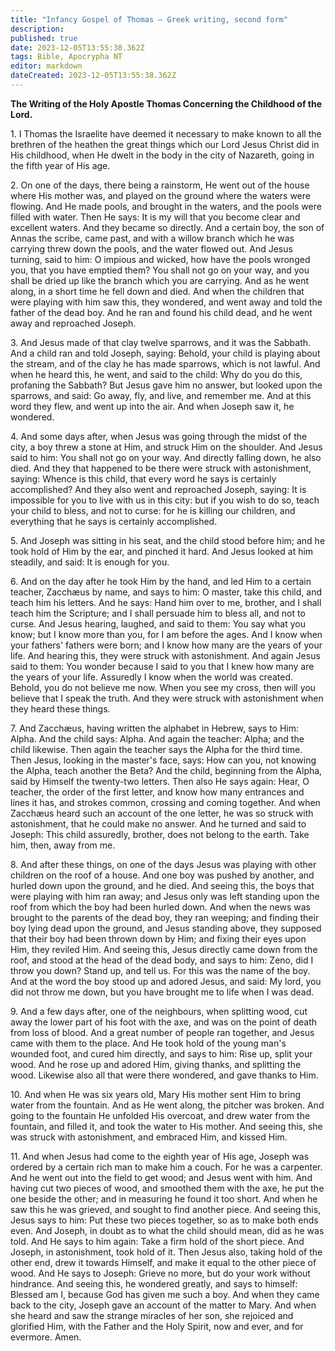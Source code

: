 ```yaml
---
title: "Infancy Gospel of Thomas — Greek writing, second form"
description: 
published: true
date: 2023-12-05T13:55:38.362Z
tags: Bible, Apocrypha NT
editor: markdown
dateCreated: 2023-12-05T13:55:38.362Z
---
```


**The Writing of the Holy Apostle Thomas Concerning the Childhood of the Lord.**

1\. I Thomas the Israelite have deemed it necessary to make known to all the brethren of the heathen the great things which our Lord Jesus Christ did in His childhood, when He dwelt in the body in the city of Nazareth, going in the fifth year of His age.

2\. On one of the days, there being a rainstorm, He went out of the house where His mother was, and played on the ground where the waters were flowing. And He made pools, and brought in the waters, and the pools were filled with water. Then He says: It is my will that you become clear and excellent waters. And they became so directly. And a certain boy, the son of Annas the scribe, came past, and with a willow branch which he was carrying threw down the pools, and the water flowed out. And Jesus turning, said to him: O impious and wicked, how have the pools wronged you, that you have emptied them? You shall not go on your way, and you shall be dried up like the branch which you are carrying. And as he went along, in a short time he fell down and died. And when the children that were playing with him saw this, they wondered, and went away and told the father of the dead boy. And he ran and found his child dead, and he went away and reproached Joseph.

3\. And Jesus made of that clay twelve sparrows, and it was the Sabbath. And a child ran and told Joseph, saying: Behold, your child is playing about the stream, and of the clay he has made sparrows, which is not lawful. And when he heard this, he went, and said to the child: Why do you do this, profaning the Sabbath? But Jesus gave him no answer, but looked upon the sparrows, and said: Go away, fly, and live, and remember me. And at this word they flew, and went up into the air. And when Joseph saw it, he wondered.

4\. And some days after, when Jesus was going through the midst of the city, a boy threw a stone at Him, and struck Him on the shoulder. And Jesus said to him: You shall not go on your way. And directly falling down, he also died. And they that happened to be there were struck with astonishment, saying: Whence is this child, that every word he says is certainly accomplished? And they also went and reproached Joseph, saying: It is impossible for you to live with us in this city: but if you wish to do so, teach your child to bless, and not to curse: for he is killing our children, and everything that he says is certainly accomplished.

5\. And Joseph was sitting in his seat, and the child stood before him; and he took hold of Him by the ear, and pinched it hard. And Jesus looked at him steadily, and said: It is enough for you.

6\. And on the day after he took Him by the hand, and led Him to a certain teacher, Zacchæus by name, and says to him: O master, take this child, and teach him his letters. And he says: Hand him over to me, brother, and I shall teach him the Scripture; and I shall persuade him to bless all, and not to curse. And Jesus hearing, laughed, and said to them: You say what you know; but I know more than you, for I am before the ages. And I know when your fathers' fathers were born; and I know how many are the years of your life. And hearing this, they were struck with astonishment. And again Jesus said to them: You wonder because I said to you that I knew how many are the years of your life. Assuredly I know when the world was created. Behold, you do not believe me now. When you see my cross, then will you believe that I speak the truth. And they were struck with astonishment when they heard these things.

7\. And Zacchæus, having written the alphabet in Hebrew, says to Him: Alpha. And the child says: Alpha. And again the teacher: Alpha; and the child likewise. Then again the teacher says the Alpha for the third time. Then Jesus, looking in the master's face, says: How can you, not knowing the Alpha, teach another the Beta? And the child, beginning from the Alpha, said by Himself the twenty-two letters. Then also He says again: Hear, O teacher, the order of the first letter, and know how many entrances and lines it has, and strokes common, crossing and coming together. And when Zacchæus heard such an account of the one letter, he was so struck with astonishment, that he could make no answer. And he turned and said to Joseph: This child assuredly, brother, does not belong to the earth. Take him, then, away from me.

8\. And after these things, on one of the days Jesus was playing with other children on the roof of a house. And one boy was pushed by another, and hurled down upon the ground, and he died. And seeing this, the boys that were playing with him ran away; and Jesus only was left standing upon the roof from which the boy had been hurled down. And when the news was brought to the parents of the dead boy, they ran weeping; and finding their boy lying dead upon the ground, and Jesus standing above, they supposed that their boy had been thrown down by Him; and fixing their eyes upon Him, they reviled Him. And seeing this, Jesus directly came down from the roof, and stood at the head of the dead body, and says to him: Zeno, did I throw you down? Stand up, and tell us. For this was the name of the boy. And at the word the boy stood up and adored Jesus, and said: My lord, you did not throw me down, but you have brought me to life when I was dead.

9\. And a few days after, one of the neighbours, when splitting wood, cut away the lower part of his foot with the axe, and was on the point of death from loss of blood. And a great number of people ran together, and Jesus came with them to the place. And He took hold of the young man's wounded foot, and cured him directly, and says to him: Rise up, split your wood. And he rose up and adored Him, giving thanks, and splitting the wood. Likewise also all that were there wondered, and gave thanks to Him.

10\. And when He was six years old, Mary His mother sent Him to bring water from the fountain. And as He went along, the pitcher was broken. And going to the fountain He unfolded His overcoat, and drew water from the fountain, and filled it, and took the water to His mother. And seeing this, she was struck with astonishment, and embraced Him, and kissed Him.

11\. And when Jesus had come to the eighth year of His age, Joseph was ordered by a certain rich man to make him a couch. For he was a carpenter. And he went out into the field to get wood; and Jesus went with him. And having cut two pieces of wood, and smoothed them with the axe, he put the one beside the other; and in measuring he found it too short. And when he saw this he was grieved, and sought to find another piece. And seeing this, Jesus says to him: Put these two pieces together, so as to make both ends even. And Joseph, in doubt as to what the child should mean, did as he was told. And He says to him again: Take a firm hold of the short piece. And Joseph, in astonishment, took hold of it. Then Jesus also, taking hold of the other end, drew it towards Himself, and make it equal to the other piece of wood. And He says to Joseph: Grieve no more, but do your work without hindrance. And seeing this, he wondered greatly, and says to himself: Blessed am I, because God has given me such a boy. And when they came back to the city, Joseph gave an account of the matter to Mary. And when she heard and saw the strange miracles of her son, she rejoiced and glorified Him, with the Father and the Holy Spirit, now and ever, and for evermore. Amen.